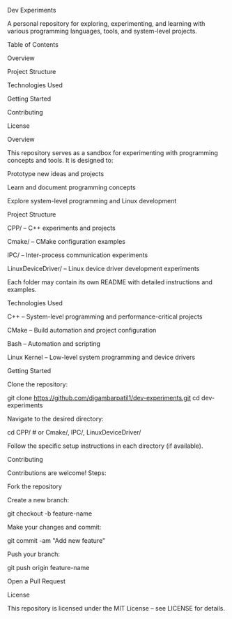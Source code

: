Dev Experiments

A personal repository for exploring, experimenting, and learning with various programming languages, tools, and system-level projects.

Table of Contents

Overview

Project Structure

Technologies Used

Getting Started

Contributing

License

Overview

This repository serves as a sandbox for experimenting with programming concepts and tools. It is designed to:

Prototype new ideas and projects

Learn and document programming concepts

Explore system-level programming and Linux development

Project Structure

CPP/ – C++ experiments and projects

Cmake/ – CMake configuration examples

IPC/ – Inter-process communication experiments

LinuxDeviceDriver/ – Linux device driver development experiments

Each folder may contain its own README with detailed instructions and examples.

Technologies Used

C++ – System-level programming and performance-critical projects

CMake – Build automation and project configuration

Bash – Automation and scripting

Linux Kernel – Low-level system programming and device drivers

Getting Started

Clone the repository:

git clone https://github.com/digambarpatil1/dev-experiments.git
cd dev-experiments


Navigate to the desired directory:

cd CPP/  # or Cmake/, IPC/, LinuxDeviceDriver/


Follow the specific setup instructions in each directory (if available).

Contributing

Contributions are welcome! Steps:

Fork the repository

Create a new branch:

git checkout -b feature-name


Make your changes and commit:

git commit -am "Add new feature"


Push your branch:

git push origin feature-name


Open a Pull Request

License

This repository is licensed under the MIT License – see LICENSE
 for details.